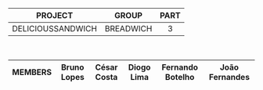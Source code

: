 | PROJECT | GROUP | PART |
| ------- | ----- |:----:|
| DELICIOUSSANDWICH | BREADWICH | 3 |
</br>

| MEMBERS | Bruno Lopes | César Costa | Diogo Lima | Fernando Botelho | João Fernandes |
| ------ | ------ | ------ | ------ | ------ | ------ |

